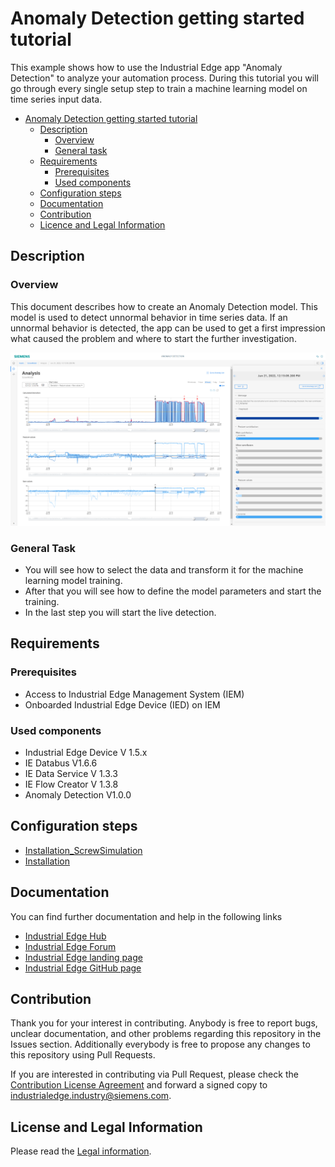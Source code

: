 # Anomaly Detection getting started tutorial 

This example shows how to use the Industrial Edge app "Anomaly Detection" to analyze your automation process. During this tutorial you will go through every single setup step to train a machine learning model on time series input data.

- [Anomaly Detection getting started tutorial](#anomaly-detection-getting-started)
  - [Description](#description)
    - [Overview](#overview)
    - [General task](#general-task)
  - [Requirements](#requirements)
    - [Prerequisites](#prerequisites)
    - [Used components](#used-components)
  - [Configuration steps](#configuration-steps)
  - [Documentation](#documentation)
  - [Contribution](#contribution)
  - [Licence and Legal Information](#license-and-legal-information)


## Description

### Overview

This document describes how to create an Anomaly Detection model. This model is used to detect unnormal behavior in time series data. If an unnormal behavior is detected, the app can be used to get a first impression what caused the problem and where to start the further investigation.   
  

![task](docs/graphics/AnalyisView.PNG)

### General Task

- You will see how to select the data and transform it for the machine learning model training. 
- After that you will see how to define the model parameters and start the training. 
- In the last step you will start the live detection.


## Requirements



### Prerequisites
- Access to Industrial Edge Management System (IEM)
- Onboarded Industrial Edge Device (IED) on IEM  

### Used components

* Industrial Edge Device V 1.5.x
* IE Databus V1.6.6
* IE Data Service V 1.3.3
* IE Flow Creator V 1.3.8
* Anomaly Detection V1.0.0


## Configuration steps

* [Installation_ScrewSimulation](docs/Installation_ScrewSimulation.md)
* [Installation](docs/Installation.md)

## Documentation

You can find further documentation and help in the following links

* [Industrial Edge Hub](https://iehub.eu1.edge.siemens.cloud/#/documentation)
* [Industrial Edge Forum](https://www.siemens.com/industrial-edge-forum)
* [Industrial Edge landing page](https://new.siemens.com/global/en/products/automation/topic-areas/industrial-edge/simatic-edge.html)
* [Industrial Edge GitHub page](https://github.com/industrial-edge)

## Contribution

Thank you for your interest in contributing. Anybody is free to report bugs, unclear documentation, and other problems regarding this repository in the Issues section.
Additionally everybody is free to propose any changes to this repository using Pull Requests.

If you are interested in contributing via Pull Request, please check the [Contribution License Agreement](Siemens_CLA_1.1.pdf) and forward a signed copy to [industrialedge.industry@siemens.com](mailto:industrialedge.industry@siemens.com?subject=CLA%20Agreement%20Industrial-Edge).

## License and Legal Information

Please read the [Legal information](LICENSE.txt).

